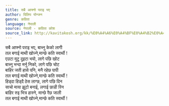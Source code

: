 ```yaml
---
title: सबै आफ्नो पराइ भए
author: दिलिप योन्जन
genre: कविता
language: नेपाली
source: नेपाली - कविता कोश
source_link: http://kavitakosh.org/kk/%E0%A4%A6%E0%A4%BF%E0%A4%B2%E0%A4%BF%E0%A4%AA_%E0%A4%AF%E0%A5%8B%E0%A4%A8%E0%A5%8D%E0%A4%9C%E0%A4%A8
---
```


सबै आफ्नो पराइ भए, बाच्नु केको लागी  
तल बगाई माथी खोज्ने,मान्छे कति स्वार्थी !  
एउटा मुटु दुइटा भयो, लागे पछि खोट  
बाच्नु भन्दा मर्नु निको, लागे पछि चोट  
बाहिर जती हासे पनि, मनै रहेछ पापी  
तल बगाई माथी खोज्ने,मान्छे कति स्वार्थी !  
हिड्दा हिड्दै ठेस लाग्छ, लागे पछि दिन  
साचो माया झूटो बनाई, लगाई छाडी रिन  
बाहिर रुइ भित्र हास्ने, मान्छे रैछ जाली  
तल बगाई माथी खोज्ने,मान्छे कति स्वार्थी !
